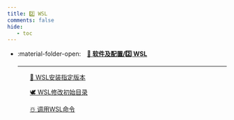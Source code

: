 ```yaml
---
title: 2️⃣ WSL
comments: false
hide:
   - toc
---
```


<div class="grid cards index-info" markdown>

-   :material-folder-open:&emsp;__[🎀 软件及配置/2️⃣ WSL](./index.md)__

	---

	&emsp;&emsp;[🦢 WSL安装指定版本](./A.md)

	&emsp;&emsp;[🕊️ WSL修改初始目录](./D.md)

	&emsp;&emsp;[☃️ 调用WSL命令](./E.md)

</div>